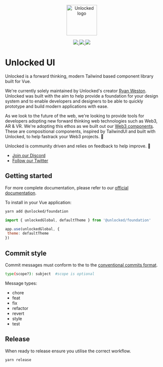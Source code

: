 <p align="center">
  <a href="https://unlocked.to" target="_blank">
    <img alt="Unlocked logo" width="100" src="https://unlocked.to/images/logo/logo-dark.svg">
  </a>
</p>



<p align="center">
  
   <a href="https://app.netlify.com/sites/unlocked-storybook/deploys">
    <img src="https://img.shields.io/npm/v/@unlocked/base">
  </a>
  
  <a href="https://app.netlify.com/sites/unlocked-storybook/deploys">
    <img src="https://api.netlify.com/api/v1/badges/3bff2f88-9c28-4f9f-84de-a52a0d175fd8/deploy-status">
  </a>
  
  <a href="#">
    <img src="https://img.shields.io/npm/dm/@unlocked/base">
  </a>
  
</p>

# Unlocked UI

Unlocked is a forward thinking, modern Tailwind based component library built for Vue. 

We're currently solely maintained by Unlocked's creator [Ryan Weston](github.com/ryanweston). Unlocked was built with the aim to help provide a foundation for your design system and to enable developers and designers to be able to quickly prototype and build modern applications with ease. 

As we look to the future of the web, we're looking to provide tools for developers adopting new forward thinking web technologies such as Web3, AR & VR. We're adopting this ethos as we built out our [Web3 components](unlocked.to/web3). These are compositional components, inspired by TailwindUI and built with Unlocked, to help fastrack your Web3 projects. 🚀

Unlocked is community driven and relies on feedback to help improve. 🎉

- [Join our Discord](github.com/ryanweston)
- [Follow our Twitter](github.com/ryanweston)

## Getting started

For more complete documentation, please refer to our [official documentation](docs.unlocked.to).

To install in your Vue application: 

```bash 
yarn add @unlocked/foundation
```

 ```js
 import { unlockedGlobal, defaultTheme } from '@unlocked/foundation'
 
 app.use(unlockedGlobal, { 
  theme: defaultTheme
 })
 ```

## Commit style
Commit messages must conform to the to the [conventional commits format](https://www.conventionalcommits.org/en/v1.0.0/#summary).

```bash 
type(scope?): subject  #scope is optional
```

Message types:
- chore
- feat
- fix
- refactor
- revert
- style
- test

## Release
When ready to release ensure you utilise the correct workflow.

```console
yarn release
```
